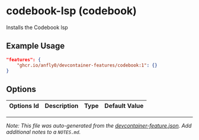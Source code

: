 
# codebook-lsp (codebook)

Installs the Codebook lsp

## Example Usage

```json
"features": {
    "ghcr.io/anfly0/devcontainer-features/codebook:1": {}
}
```

## Options

| Options Id | Description | Type | Default Value |
|-----|-----|-----|-----|




---

_Note: This file was auto-generated from the [devcontainer-feature.json](https://github.com/anfly0/devcontainer-features/blob/main/src/codebook/devcontainer-feature.json).  Add additional notes to a `NOTES.md`._
